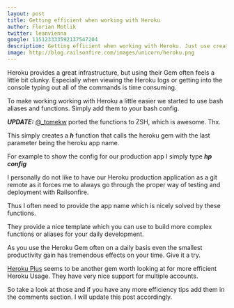 ```yaml
---
layout: post
title: Getting efficient when working with Heroku
author: Florian Motlik
twitter: leanvienna
google: 115123333592137547204
description: Getting efficient when working with Heroku. Just use createa a ***h*** function that calls the heroku gem with the last parameter being the heroku app name.
image: http://blog.railsonfire.com/images/unicorn/heroku.png
---
```

Heroku provides a great infrastructure, but using their Gem often feels
a little bit clunky. Especially when viewing the Heroku logs or getting
into the console typing out all of the commands is time consuming.

To make working working with Heroku a little easier we started to use
bash aliases and functions. Simply add them to your bash config.

<script src="https://gist.github.com/2769640.js?file=bashrc"></script>

***UPDATE:*** [@_tomekw](https://twitter.com/#!/_tomekw) ported the
functions to ZSH, which is awesome. Thx. 
<script src="https://gist.github.com/2834383.js?file=zshrc"></script>

This simply creates a ***h*** function that calls the heroku gem with
the last parameter being the heroku app name.

For example to show the config for our production app I simply type
***hp config***

I personally do not like to have our Heroku production application as a
git remote as it forces me to always go through the proper way of testing
and deployment with Railsonfire.

Thus I often need to provide the app name which is nicely solved by
these functions.

They provide a nice template which you can use to build more complex
functions or aliases for your daily development.

As you use the Heroku Gem often on a daily basis even the smallest
productivity gain has tremendous effects on your time. Give it a try.

[Heroku Plus](https://github.com/bkuhlmann/heroku_plus) seems to be
another gem worth looking at for more efficient Heroku Usage. They have
very nice support for multiple accounts.

So take a look at those and if you have any more efficiency tips add
them in the comments section. I will update this post accordingly.
